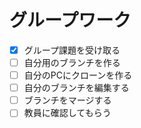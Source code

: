 # グループワーク 

- [x] グループ課題を受け取る
- [ ] 自分用のブランチを作る
- [ ] 自分のPCにクローンを作る
- [ ] 自分のブランチを編集する
- [ ] ブランチをマージする
- [ ] 教員に確認してもらう
